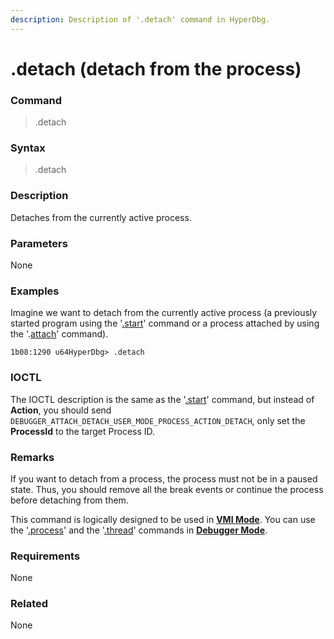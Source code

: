 ```yaml
---
description: Description of '.detach' command in HyperDbg.
---
```


# .detach (detach from the process)

### Command

> .detach

### Syntax

> .detach

### Description

Detaches from the currently active process.

### Parameters

None

### Examples

Imagine we want to detach from the currently active process (a previously started program using the '[.start](https://docs.hyperdbg.org/commands/meta-commands/.start)' command or a process attached by using the '.[attach](https://docs.hyperdbg.org/commands/meta-commands/.attach)' command).

```
1b08:1290 u64HyperDbg> .detach
```

### IOCTL

The IOCTL description is the same as the '[.start](https://docs.hyperdbg.org/commands/meta-commands/.start)' command, but instead of **Action**, you should send `DEBUGGER_ATTACH_DETACH_USER_MODE_PROCESS_ACTION_DETACH`, only set the **ProcessId** to the target Process ID.

### Remarks

If you want to detach from a process, the process must not be in a paused state. Thus, you should remove all the break events or continue the process before detaching from them.

This command is logically designed to be used in [**VMI Mode**](https://docs.hyperdbg.org/using-hyperdbg/prerequisites/operation-modes#vmi-mode). You can use the '[.process](https://docs.hyperdbg.org/commands/meta-commands/.process)' and the '[.thread](https://docs.hyperdbg.org/commands/meta-commands/.thread)' commands in [**Debugger Mode**](https://docs.hyperdbg.org/using-hyperdbg/prerequisites/operation-modes#debugger-mode).

### Requirements

None

### Related

None

